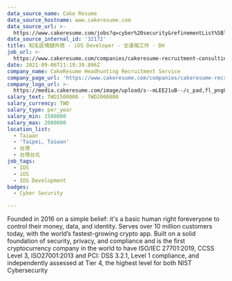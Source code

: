 ```yaml
---
data_source_name: Cake Resume
data_source_hostname: www.cakeresume.com
data_source_url: >-
  https://www.cakeresume.com/jobs?q=cyber%20security&refinementList%5Blang_name%5D%5B0%5D=English&refinementList%5Bsalary_type%5D=per_year&range%5Bsalary_range%5D%5Bmin%5D=1000000
data_source_internal_id: '32172'
title: 知名區塊鏈外商 - iOS Developer - 全遠端工作 - DH
job_url: >-
  https://www.cakeresume.com/companies/cakeresume-recruitment-consulting/jobs/909919
date: 2021-09-06T11:19:39.896Z
company_name: CakeResume Headhunting Recruitment Service
company_page_url: 'https://www.cakeresume.com/companies/cakeresume-recruitment-consulting'
company_logo_url: >-
  https://media.cakeresume.com/image/upload/s--mLEE21uB--/c_pad,fl_png8,h_200,w_200/v1620881212/vdbipassrdfr8omwzeq6.png
salary_text: TWD1500000 - TWD2000000
salary_currency: TWD
salary_type: per_year
salary_min: 1500000
salary_max: 2000000
location_list:
  - Taiwan
  - 'Taipei, Taiwan'
  - 台灣
  - 台灣台北
job_tags:
  - IOS
  - iOS
  - IOS Development
badges:
  - Cyber Security

---
```


Founded in 2016 on a simple belief: it's a basic human right foreveryone to control their money, data, and identity. Serves over 10 million customers today, with the world’s fastest-growing crypto app. Built on a solid foundation of security, privacy, and compliance and is the first cryptocurrency company in the world to have ISO/IEC 27701:2019, CCSS Level 3, ISO27001:2013 and PCI: DSS 3.2.1, Level 1 compliance, and independently assessed at Tier 4, the highest level for both NIST Cybersecurity 